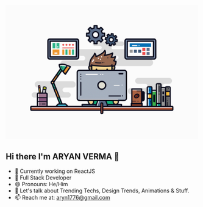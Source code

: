 <p align="center">
  <img src="Software Engineer-white.gif" width="600px" />
</p>

## Hi there I'm ARYAN VERMA 👋

- 🔭 Currently working on ReactJS
- 🌱 Full Stack Developer
- 😄 Pronouns: He/Him
- 💬 Let's talk about Trending Techs, Design Trends, Animations & Stuff.
- 📫 Reach me at: <a href="mailto:aryn1776@gmail.com">aryn1776@gmail.com</a>

